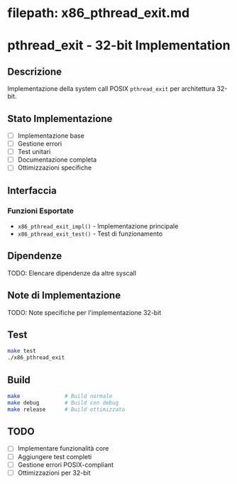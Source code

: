 # filepath: x86_pthread_exit.md

# pthread_exit - 32-bit Implementation

## Descrizione
Implementazione della system call POSIX `pthread_exit` per architettura 32-bit.

## Stato Implementazione
- [ ] Implementazione base
- [ ] Gestione errori
- [ ] Test unitari
- [ ] Documentazione completa
- [ ] Ottimizzazioni specifiche

## Interfaccia

### Funzioni Esportate
- `x86_pthread_exit_impl()` - Implementazione principale
- `x86_pthread_exit_test()` - Test di funzionamento

## Dipendenze
TODO: Elencare dipendenze da altre syscall

## Note di Implementazione
TODO: Note specifiche per l'implementazione 32-bit

## Test
```bash
make test
./x86_pthread_exit
```

## Build
```bash
make              # Build normale
make debug        # Build con debug
make release      # Build ottimizzato
```

## TODO
- [ ] Implementare funzionalità core
- [ ] Aggiungere test completi
- [ ] Gestione errori POSIX-compliant
- [ ] Ottimizzazioni per 32-bit
